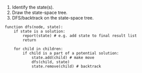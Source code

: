 1. Identify the state(s).
2. Draw the state-space tree.
3. DFS/backtrack on the state-space tree.

```
function dfs(node, state):
    if state is a solution:
        report(state) # e.g. add state to final result list
        return

    for child in children:
        if child is a part of a potential solution:
            state.add(child) # make move
            dfs(child, state)
            state.remove(child) # backtrack
```